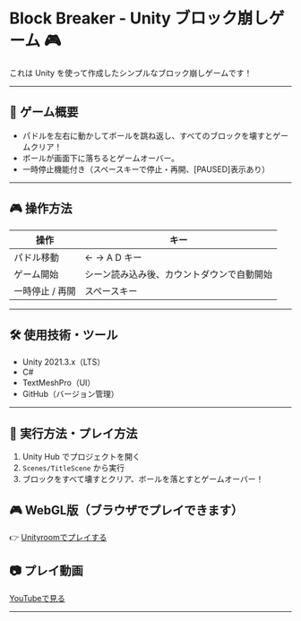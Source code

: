 # Block Breaker - Unity ブロック崩しゲーム 🎮

これは Unity を使って作成したシンプルなブロック崩しゲームです！

---

## 📝 ゲーム概要

- パドルを左右に動かしてボールを跳ね返し、すべてのブロックを壊すとゲームクリア！
- ボールが画面下に落ちるとゲームオーバー。
- 一時停止機能付き（スペースキーで停止・再開、[PAUSED]表示あり）

---

## 🎮 操作方法

| 操作 | キー |
|------|-----|
| パドル移動 | ← → A D キー |
| ゲーム開始 | シーン読み込み後、カウントダウンで自動開始 |
| 一時停止 / 再開 | スペースキー |

---

## 🛠 使用技術・ツール

- Unity 2021.3.x（LTS）
- C#
- TextMeshPro（UI）
- GitHub（バージョン管理）

---

## 🚀 実行方法・プレイ方法

1. Unity Hub でプロジェクトを開く  
2. `Scenes/TitleScene` から実行  
3. ブロックをすべて壊すとクリア、ボールを落とすとゲームオーバー！

## 🎮 WebGL版（ブラウザでプレイできます）

👉 [Unityroomでプレイする](https://unityroom.com/games/blockbreaker_v1)


## 📷 プレイ動画
[YouTubeで見る](https://youtu.be/WYPXYn0KalU)

---

